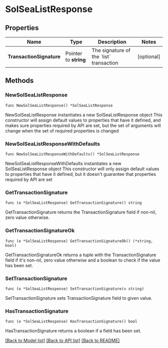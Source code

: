 # SolSeaListResponse

## Properties

Name | Type | Description | Notes
------------ | ------------- | ------------- | -------------
**TransactionSignature** | Pointer to **string** | The signature of the &#x60;list&#x60; transaction  | [optional] 

## Methods

### NewSolSeaListResponse

`func NewSolSeaListResponse() *SolSeaListResponse`

NewSolSeaListResponse instantiates a new SolSeaListResponse object
This constructor will assign default values to properties that have it defined,
and makes sure properties required by API are set, but the set of arguments
will change when the set of required properties is changed

### NewSolSeaListResponseWithDefaults

`func NewSolSeaListResponseWithDefaults() *SolSeaListResponse`

NewSolSeaListResponseWithDefaults instantiates a new SolSeaListResponse object
This constructor will only assign default values to properties that have it defined,
but it doesn't guarantee that properties required by API are set

### GetTransactionSignature

`func (o *SolSeaListResponse) GetTransactionSignature() string`

GetTransactionSignature returns the TransactionSignature field if non-nil, zero value otherwise.

### GetTransactionSignatureOk

`func (o *SolSeaListResponse) GetTransactionSignatureOk() (*string, bool)`

GetTransactionSignatureOk returns a tuple with the TransactionSignature field if it's non-nil, zero value otherwise
and a boolean to check if the value has been set.

### SetTransactionSignature

`func (o *SolSeaListResponse) SetTransactionSignature(v string)`

SetTransactionSignature sets TransactionSignature field to given value.

### HasTransactionSignature

`func (o *SolSeaListResponse) HasTransactionSignature() bool`

HasTransactionSignature returns a boolean if a field has been set.


[[Back to Model list]](../README.md#documentation-for-models) [[Back to API list]](../README.md#documentation-for-api-endpoints) [[Back to README]](../README.md)


